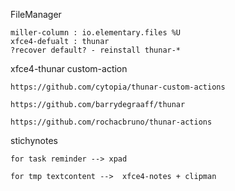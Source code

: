 

FileManager
```
miller-column : io.elementary.files %U
xfce4-defualt : thunar
?recover default? - reinstall thunar-*
```
xfce4-thunar custom-action
```
https://github.com/cytopia/thunar-custom-actions

https://github.com/barrydegraaff/thunar

https://github.com/rochacbruno/thunar-actions
```

stichynotes 
```
for task reminder --> xpad

for tmp textcontent -->  xfce4-notes + clipman
```
